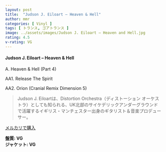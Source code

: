 ```yaml
---
layout: post
title:  "Judson J. Eiloart – Heaven & Hell"
author: mmr
categories: [ Vinyl ]
tags: [ トランス, ゴアトランス ]
image: ../assets/images/Judson J. Eiloart – Heaven and Hell.jpg
rating: 4.5
v-rating: VG
---
```


#### Judson J. Eiloart – Heaven & Hell

A. Heaven & Hell (Part 4)

AA1. Release The Spirit

AA2. Orion (Cranial Remix Dimension 5)

> Judson J. Eiloartは、Distortion Orchestra（ディストーション オーケストラ）としても知られる、UK北部のサイケデリックアンダーグラウンドで活躍するイギリス・マンチェスター出身のギタリスト＆音楽プロデューサー。

[メルカリで購入](https://jp.mercari.com/item/m32256857948)

<div class="mt-4 mb-4 d-flex align-items-center">
<strong class="mr-1">盤質: VG</strong>
</div>
<div class="mt-4 mb-4 d-flex align-items-center">
<strong class="mr-1">ジャケット: VG</strong>
</div>
